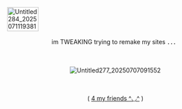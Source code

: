 <img width="73" height="56" alt="Untitled284_20250711193810" src="https://github.com/user-attachments/assets/67271e15-8b84-4e8e-81c5-b9b5da05e627" />


<p align="center"> im TWEAKING trying to remake my sites ．．．

　<p align="center"> ![Untitled277_20250707091552](https://github.com/user-attachments/assets/70d2a76c-5286-48be-8614-79a377f24c7e)

　<p align="center"> ( [4 my friends ^◡^](https://rentry.co/angelsappreciation) )
